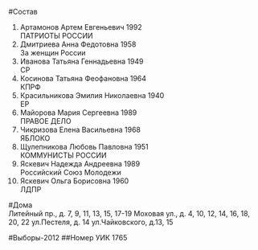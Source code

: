 #Состав
1. Артамонов Артем Евгеньевич 1992   
    ПАТРИОТЫ РОССИИ
2. Дмитриева Анна Федотовна 1958   
    За женщин России
3. Иванова Татьяна Геннадьевна 1949   
    СР
4. Косинова Татьяна Феофановна 1964   
    КПРФ
5. Красильникова Эмилия Николаевна 1940   
    ЕР
6. Майорова Мария Сергеевна 1989   
    ПРАВОЕ ДЕЛО
7. Чикризова Елена Васильевна 1968   
    ЯБЛОКО
8. Щулепникова Любовь Павловна 1951   
    КОММУНИСТЫ РОССИИ
9. Яскевич Надежда Андреевна 1989   
    Российский Союз Молодежи
10. Яскевич Ольга Борисовна 1960   
    ЛДПР

#Дома  
Литейный пр., д. 7, 9, 11, 13, 15, 17-19 Моховая ул., д. 4, 10, 12, 14, 16, 18, 20, 22 ул.Пестеля, д. 14 ул.Чайковского, д.13, 15

#Выборы-2012
##Номер УИК
1765
